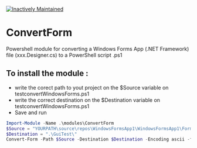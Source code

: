 ﻿[![Inactively Maintained](https://img.shields.io/badge/Maintenance%20Level-Inactively%20Maintained-yellowgreen.svg)](https://gist.github.com/cheerfulstoic/d107229326a01ff0f333a1d3476e068d)

# ConvertForm

Powershell module for converting a Windows Forms App (.NET Framework) file (xxx.Designer.cs) to a PowerShell script .ps1

## To install the module :

* write the corect path to yout project on the $Source variable on testconvertWindowsForms.ps1
* write the correct destination on the $Destination variable on  testconvertWindowsForms.ps1
* Save and run

```Powershell
Import-Module -Name .\modules\ConvertForm
$Source = "YOURPATH\source\repos\WindowsFormsApp1\WindowsFormsApp1\Form1.Designer.cs"
$Destination = ".\GuiTest\"
Convert-Form -Path $Source -Destination $Destination -Encoding ascii -force 

```


